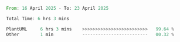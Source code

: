 <!--START_SECTION:waka-->

```rust
From: 16 April 2025 - To: 23 April 2025

Total Time: 6 hrs 3 mins

PlantUML     6 hrs 3 mins    >>>>>>>>>>>>>>>>>>>>>>>>>   99.64 %
Other        1 min           -------------------------   00.32 %
```

<!--END_SECTION:waka-->
